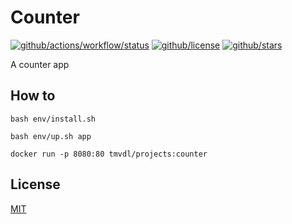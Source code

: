 # Counter

[![github/actions/workflow/status](https://img.shields.io/github/actions/workflow/status/brtmvdl/counter/docker-push.yml)](https://img.shields.io/github/actions/workflow/status/brtmvdl/counter/docker-push.yml) [![github/license](https://img.shields.io/github/license/brtmvdl/counter)](https://img.shields.io/github/license/brtmvdl/counter) [![github/stars](https://img.shields.io/github/stars/brtmvdl/counter?style=social)](https://img.shields.io/github/stars/brtmvdl/antify?style=social)

A counter app

## How to

```
bash env/install.sh

bash env/up.sh app
```

```
docker run -p 8080:80 tmvdl/projects:counter
```

## License

[MIT](./LICENSE)
